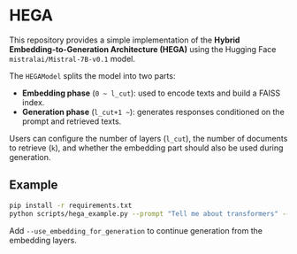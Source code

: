 # HEGA

This repository provides a simple implementation of the **Hybrid Embedding-to-Generation Architecture (HEGA)** using the Hugging Face `mistralai/Mistral-7B-v0.1` model.

The `HEGAModel` splits the model into two parts:

- **Embedding phase** (`0 ~ l_cut`): used to encode texts and build a FAISS index.
- **Generation phase** (`l_cut+1 ~`): generates responses conditioned on the prompt and retrieved texts.

Users can configure the number of layers (`l_cut`), the number of documents to retrieve (`k`), and whether the embedding part should also be used during generation.

## Example

```bash
pip install -r requirements.txt
python scripts/hega_example.py --prompt "Tell me about transformers" --l_cut 16 --k 3
```

Add `--use_embedding_for_generation` to continue generation from the embedding layers.
